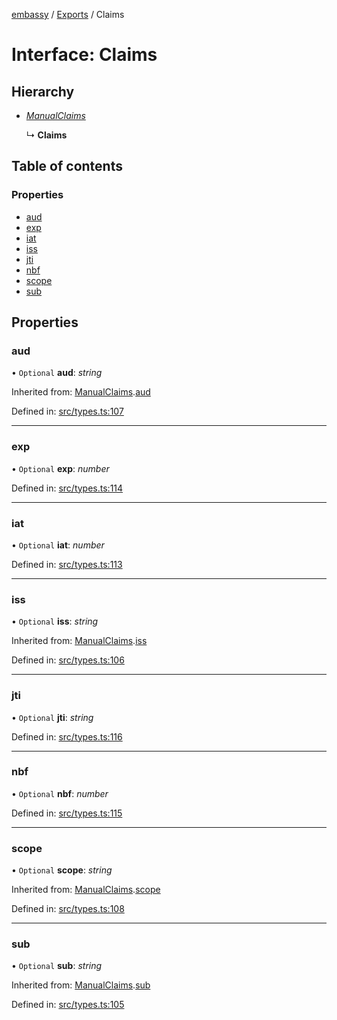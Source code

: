 [embassy](../README.md) / [Exports](../modules.md) / Claims

# Interface: Claims

## Hierarchy

* [*ManualClaims*](manualclaims.md)

  ↳ **Claims**

## Table of contents

### Properties

- [aud](claims.md#aud)
- [exp](claims.md#exp)
- [iat](claims.md#iat)
- [iss](claims.md#iss)
- [jti](claims.md#jti)
- [nbf](claims.md#nbf)
- [scope](claims.md#scope)
- [sub](claims.md#sub)

## Properties

### aud

• `Optional` **aud**: *string*

Inherited from: [ManualClaims](manualclaims.md).[aud](manualclaims.md#aud)

Defined in: [src/types.ts:107](https://github.com/TomFrost/Embassy/blob/3a9cf3a/src/types.ts#L107)

___

### exp

• `Optional` **exp**: *number*

Defined in: [src/types.ts:114](https://github.com/TomFrost/Embassy/blob/3a9cf3a/src/types.ts#L114)

___

### iat

• `Optional` **iat**: *number*

Defined in: [src/types.ts:113](https://github.com/TomFrost/Embassy/blob/3a9cf3a/src/types.ts#L113)

___

### iss

• `Optional` **iss**: *string*

Inherited from: [ManualClaims](manualclaims.md).[iss](manualclaims.md#iss)

Defined in: [src/types.ts:106](https://github.com/TomFrost/Embassy/blob/3a9cf3a/src/types.ts#L106)

___

### jti

• `Optional` **jti**: *string*

Defined in: [src/types.ts:116](https://github.com/TomFrost/Embassy/blob/3a9cf3a/src/types.ts#L116)

___

### nbf

• `Optional` **nbf**: *number*

Defined in: [src/types.ts:115](https://github.com/TomFrost/Embassy/blob/3a9cf3a/src/types.ts#L115)

___

### scope

• `Optional` **scope**: *string*

Inherited from: [ManualClaims](manualclaims.md).[scope](manualclaims.md#scope)

Defined in: [src/types.ts:108](https://github.com/TomFrost/Embassy/blob/3a9cf3a/src/types.ts#L108)

___

### sub

• `Optional` **sub**: *string*

Inherited from: [ManualClaims](manualclaims.md).[sub](manualclaims.md#sub)

Defined in: [src/types.ts:105](https://github.com/TomFrost/Embassy/blob/3a9cf3a/src/types.ts#L105)
